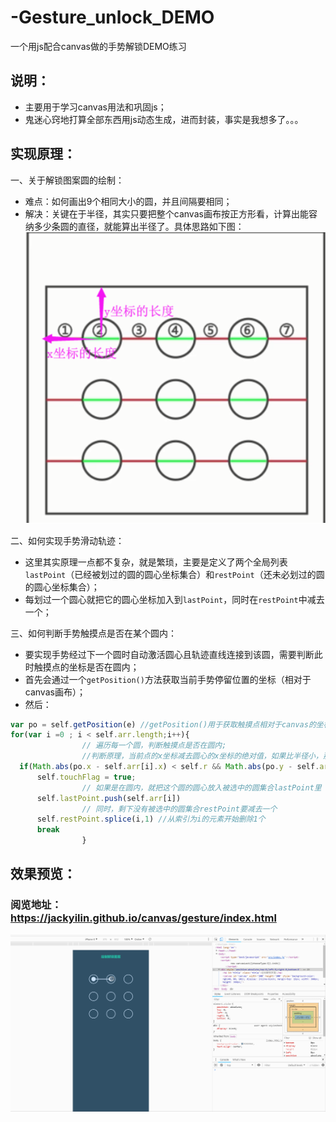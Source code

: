 # -Gesture_unlock_DEMO
一个用js配合canvas做的手势解锁DEMO练习

## 说明：
- 主要用于学习canvas用法和巩固js；
- 鬼迷心窍地打算全部东西用js动态生成，进而封装，事实是我想多了。。。

## 实现原理：
一、关于解锁图案圆的绘制：
- 难点：如何画出9个相同大小的圆，并且间隔要相同；
- 解决：关键在于半径，其实只要把整个canvas画布按正方形看，计算出能容纳多少条圆的直径，就能算出半径了。具体思路如下图：
![image](https://github.com/ChrisLee0211/-Gesture_unlock_DEMO/blob/master/src/example02.png)

二、如何实现手势滑动轨迹：
- 这里其实原理一点都不复杂，就是繁琐，主要是定义了两个全局列表```lastPoint```（已经被划过的圆的圆心坐标集合）和```restPoint```（还未必划过的圆的圆心坐标集合）；
- 每划过一个圆心就把它的圆心坐标加入到```lastPoint```，同时在```restPoint```中减去一个；

三、如何判断手势触摸点是否在某个圆内：
- 要实现手势经过下一个圆时自动激活圆心且轨迹直线连接到该圆，需要判断此时触摸点的坐标是否在圆内；
- 首先会通过一个```getPosition()```方法获取当前手势停留位置的坐标（相对于canvas画布）；
- 然后：
```javascript
var po = self.getPosition(e) //getPosition()用于获取触摸点相对于canvas的坐标
for(var i =0 ; i < self.arr.length;i++){
                // 遍历每一个圆，判断触摸点是否在圆内;
                //判断原理，当前点的x坐标减去圆心的x坐标的绝对值，如果比半径小，那么就在圆内，Y坐标同理
  if(Math.abs(po.x - self.arr[i].x) < self.r && Math.abs(po.y - self.arr[i].y) < self.r){
      self.touchFlag = true;
                // 如果是在圆内，就把这个圆的圆心放入被选中的圆集合lastPoint里
      self.lastPoint.push(self.arr[i])
                // 同时，剩下没有被选中的圆集合restPoint要减去一个
      self.restPoint.splice(i,1) //从索引为i的元素开始删除1个
      break
                }
```

##  效果预览：
### 阅览地址：https://jackyilin.github.io/canvas/gesture/index.html
![image](https://github.com/ChrisLee0211/-Gesture_unlock_DEMO/blob/master/example01.gif)
